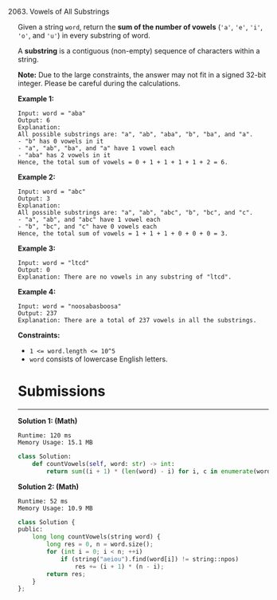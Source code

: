 2063. Vowels of All Substrings

Given a string `word`, return the **sum of the number of vowels** (`'a'`, `'e'`, `'i'`, `'o'`, and `'u'`) in every substring of word.

A **substring** is a contiguous (non-empty) sequence of characters within a string.

**Note:** Due to the large constraints, the answer may not fit in a signed 32-bit integer. Please be careful during the calculations.

 

**Example 1:**
```
Input: word = "aba"
Output: 6
Explanation: 
All possible substrings are: "a", "ab", "aba", "b", "ba", and "a".
- "b" has 0 vowels in it
- "a", "ab", "ba", and "a" have 1 vowel each
- "aba" has 2 vowels in it
Hence, the total sum of vowels = 0 + 1 + 1 + 1 + 1 + 2 = 6. 
```

**Example 2:**
```
Input: word = "abc"
Output: 3
Explanation: 
All possible substrings are: "a", "ab", "abc", "b", "bc", and "c".
- "a", "ab", and "abc" have 1 vowel each
- "b", "bc", and "c" have 0 vowels each
Hence, the total sum of vowels = 1 + 1 + 1 + 0 + 0 + 0 = 3. 
```

**Example 3:**
```
Input: word = "ltcd"
Output: 0
Explanation: There are no vowels in any substring of "ltcd".
```

**Example 4:**
```
Input: word = "noosabasboosa"
Output: 237
Explanation: There are a total of 237 vowels in all the substrings.
```

**Constraints:**

* `1 <= word.length <= 10^5`
* `word` consists of lowercase English letters.

# Submissions
---
**Solution 1: (Math)**
```
Runtime: 120 ms
Memory Usage: 15.1 MB
```
```python
class Solution:
    def countVowels(self, word: str) -> int:
        return sum((i + 1) * (len(word) - i) for i, c in enumerate(word) if c in 'aeiou')
```

**Solution 2: (Math)**
```
Runtime: 52 ms
Memory Usage: 10.9 MB
```
```python
class Solution {
public:
    long long countVowels(string word) {
        long res = 0, n = word.size();
        for (int i = 0; i < n; ++i)
            if (string("aeiou").find(word[i]) != string::npos)
                res += (i + 1) * (n - i);
        return res;
    }
};
```
